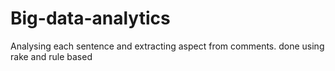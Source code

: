 # Big-data-analytics

Analysing each sentence and extracting aspect from comments.
done using rake and rule based
